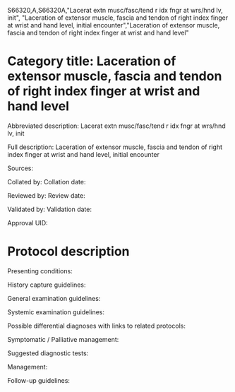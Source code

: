 S66320,A,S66320A,"Lacerat extn musc/fasc/tend r idx fngr at wrs/hnd lv, init", "Laceration of extensor muscle, fascia and tendon of right index finger at wrist and hand level, initial encounter","Laceration of extensor muscle, fascia and tendon of right index finger at wrist and hand level"
# Category title: Laceration of extensor muscle, fascia and tendon of right index finger at wrist and hand level

Abbreviated description: Lacerat extn musc/fasc/tend r idx fngr at wrs/hnd lv, init

Full description: Laceration of extensor muscle, fascia and tendon of right index finger at wrist and hand level, initial encounter

Sources:

Collated by:
Collation date:

Reviewed by:
Review date:

Validated by:
Validation date:

Approval UID:

# Protocol description

Presenting conditions:

History capture guidelines:

General examination guidelines:

Systemic examination guidelines:

Possible differential diagnoses with links to related protocols:

Symptomatic / Palliative management:

Suggested diagnostic tests:

Management:

Follow-up guidelines:
